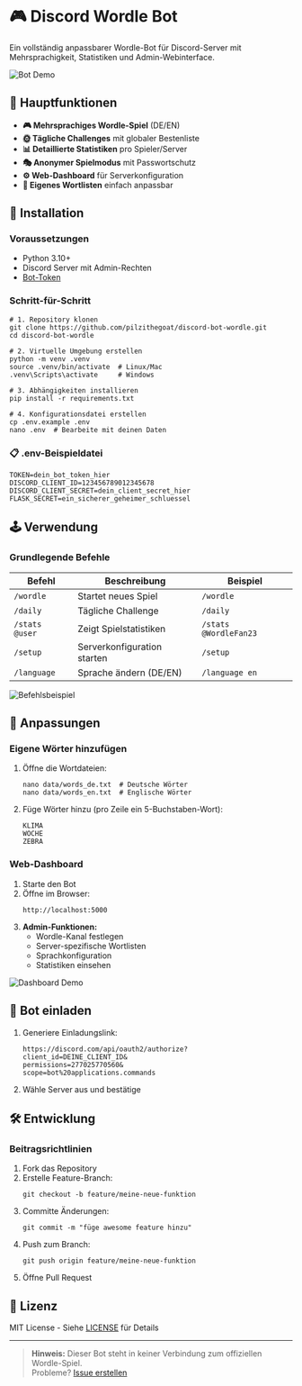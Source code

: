 # 🎮 Discord Wordle Bot

Ein vollständig anpassbarer Wordle-Bot für Discord-Server mit Mehrsprachigkeit, Statistiken und Admin-Webinterface.

![Bot Demo](https://via.placeholder.com/1280x720.png?text=Wordle+Bot+Demo+Preview)

## 🌟 Hauptfunktionen
- **🎮 Mehrsprachiges Wordle-Spiel** (DE/EN)
- **🌞 Tägliche Challenges** mit globaler Bestenliste
- **📊 Detaillierte Statistiken** pro Spieler/Server
- **🎭 Anonymer Spielmodus** mit Passwortschutz
- **⚙️ Web-Dashboard** für Serverkonfiguration
- **🔧 Eigenes Wortlisten** einfach anpassbar

## 🚀 Installation
### Voraussetzungen
- Python 3.10+
- Discord Server mit Admin-Rechten
- [Bot-Token](https://discord.com/developers/applications)

### Schritt-für-Schritt
```
# 1. Repository klonen
git clone https://github.com/pilzithegoat/discord-bot-wordle.git
cd discord-bot-wordle

# 2. Virtuelle Umgebung erstellen
python -m venv .venv
source .venv/bin/activate  # Linux/Mac
.venv\Scripts\activate     # Windows

# 3. Abhängigkeiten installieren
pip install -r requirements.txt

# 4. Konfigurationsdatei erstellen
cp .env.example .env
nano .env  # Bearbeite mit deinen Daten
```

### 📋 .env-Beispieldatei
```
TOKEN=dein_bot_token_hier
DISCORD_CLIENT_ID=123456789012345678
DISCORD_CLIENT_SECRET=dein_client_secret_hier
FLASK_SECRET=ein_sicherer_geheimer_schluessel
```

## 🕹️ Verwendung
### Grundlegende Befehle
| Befehl          | Beschreibung                  | Beispiel               |
|-----------------|-------------------------------|------------------------|
| `/wordle`       | Startet neues Spiel           | `/wordle`              |
| `/daily`        | Tägliche Challenge            | `/daily`               |
| `/stats @user`  | Zeigt Spielstatistiken        | `/stats @WordleFan23`  |
| `/setup`        | Serverkonfiguration starten   | `/setup`               |
| `/language`     | Sprache ändern (DE/EN)        | `/language en`         |

![Befehlsbeispiel](https://via.placeholder.com/600x300.png?text=Command+Examples)

## 🔧 Anpassungen
### Eigene Wörter hinzufügen
1. Öffne die Wortdateien:
   ```
   nano data/words_de.txt  # Deutsche Wörter
   nano data/words_en.txt  # Englische Wörter
   ```
2. Füge Wörter hinzu (pro Zeile ein 5-Buchstaben-Wort):
   ```
   KLIMA
   WOCHE
   ZEBRA
   ```

### Web-Dashboard
1. Starte den Bot
2. Öffne im Browser:
   ```
   http://localhost:5000
   ```
3. **Admin-Funktionen:**
   - Wordle-Kanal festlegen
   - Server-spezifische Wortlisten
   - Sprachkonfiguration
   - Statistiken einsehen

![Dashboard Demo](https://via.placeholder.com/800x400.png?text=Admin+Dashboard+Preview)

## 🤖 Bot einladen
1. Generiere Einladungslink:
   ```
   https://discord.com/api/oauth2/authorize?
   client_id=DEINE_CLIENT_ID&
   permissions=277025770560&
   scope=bot%20applications.commands
   ```
2. Wähle Server aus und bestätige

## 🛠️ Entwicklung
### Beitragsrichtlinien
1. Fork das Repository
2. Erstelle Feature-Branch:
   ```
   git checkout -b feature/meine-neue-funktion
   ```
3. Committe Änderungen:
   ```
   git commit -m "füge awesome feature hinzu"
   ```
4. Push zum Branch:
   ```
   git push origin feature/meine-neue-funktion
   ```
5. Öffne Pull Request

## 📜 Lizenz
MIT License - Siehe [LICENSE](LICENSE) für Details

---

> **Hinweis:** Dieser Bot steht in keiner Verbindung zum offiziellen Wordle-Spiel.  
> Probleme? [Issue erstellen](https://github.com/pilzithegoat/discord-bot-wordle/issues)